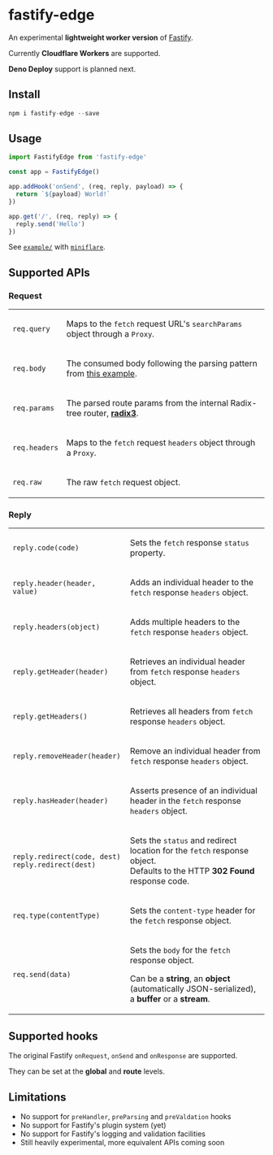 # fastify-edge

An experimental **lightweight worker version** of [Fastify](https://fastify.io).

Currently **Cloudflare Workers** are supported.

**Deno Deploy** support is planned next.

## Install

```js
npm i fastify-edge --save
````

## Usage

```js
import FastifyEdge from 'fastify-edge'

const app = FastifyEdge()

app.addHook('onSend', (req, reply, payload) => {
  return `${payload} World!`
})

app.get('/', (req, reply) => {
  reply.send('Hello')
})
```

See [`example/`](https://github.com/galvez/fastify-edge/tree/main/example) with [`miniflare`](https://github.com/cloudflare/miniflare).

## Supported APIs

### Request

<table>
<tr>
<td>
  
`req.query`

</td>
<td>
  
Maps to the `fetch` request URL's `searchParams` object through a `Proxy`.

</td>
</tr>
<tr>
<td>

`req.body`

</td>
<td>

The consumed body following the parsing pattern from [this example](https://developers.cloudflare.com/workers/examples/read-post/).

</td>
</tr>
<tr>
<td>

`req.params`

</td>
<td>
  
The parsed route params from the internal Radix-tree router, **[radix3](https://github.com/unjs/radix3)**.
  
</td>
</tr>
<tr>
<td>

`req.headers`

</td>
<td>

Maps to the `fetch` request `headers` object through a `Proxy`.

</td>
</tr>
<tr>
<td>

`req.raw`

</td>
<td>

The raw `fetch` request object.

</td>
</tr>
</table>


### Reply

<table>
<tr>
<td>

`reply.code(code)`

</td>
<td>

Sets the `fetch` response `status` property.

</td>
</tr>
<tr>
<td>

`reply.header(header, value)`

</td>
<td>
  
Adds an individual header to the `fetch` response `headers` object.
  
</td>
</tr>
<tr>
<td>

`reply.headers(object)`

</td>
<td>

Adds multiple headers to the `fetch` response `headers` object.

</td>
</tr>
<tr>
<td>

`reply.getHeader(header)`

</td>
<td>

Retrieves an individual header from `fetch` response `headers` object.

</td>
</tr>
<tr>
<td>

`reply.getHeaders()`

</td>
<td>

Retrieves all headers from `fetch` response `headers` object.

</td>
</tr>
<tr>
<td>

`reply.removeHeader(header)`

</td>
<td>

Remove an individual header from `fetch` response `headers` object.

</td>
</tr>
<tr>
<td>

`reply.hasHeader(header)`

</td>
<td>

Asserts presence of an individual header in the `fetch` response `headers` object.

</td>
</tr>
<tr>
<td>

`reply.redirect(code, dest)`<br>
`reply.redirect(dest)`

</td>
<td>

Sets the `status` and redirect location for the `fetch` response object.<br>
Defaults to the HTTP **302 Found** response code.

</td>
</tr>
<tr>
<td>

`req.type(contentType)`

</td>
<td>

Sets the `content-type` header for the `fetch` response object.

</td>
</tr>
<tr>
<td>

`req.send(data)`

</td>
<td>

Sets the `body` for the `fetch` response object.<br>

Can be a **string**, an **object** (automatically JSON-serialized), a **buffer** or a **stream**.

</td>
</tr>
</table>

## Supported hooks

The original Fastify `onRequest`, `onSend` and `onResponse` are supported.

They can be set at the **global** and **route** levels.

## Limitations

- No support for `preHandler`, `preParsing` and `preValdation` hooks
- No support for Fastify's plugin system (yet)
- No support for Fastify's logging and validation facilities
- Still heavily experimental, more equivalent APIs coming soon

